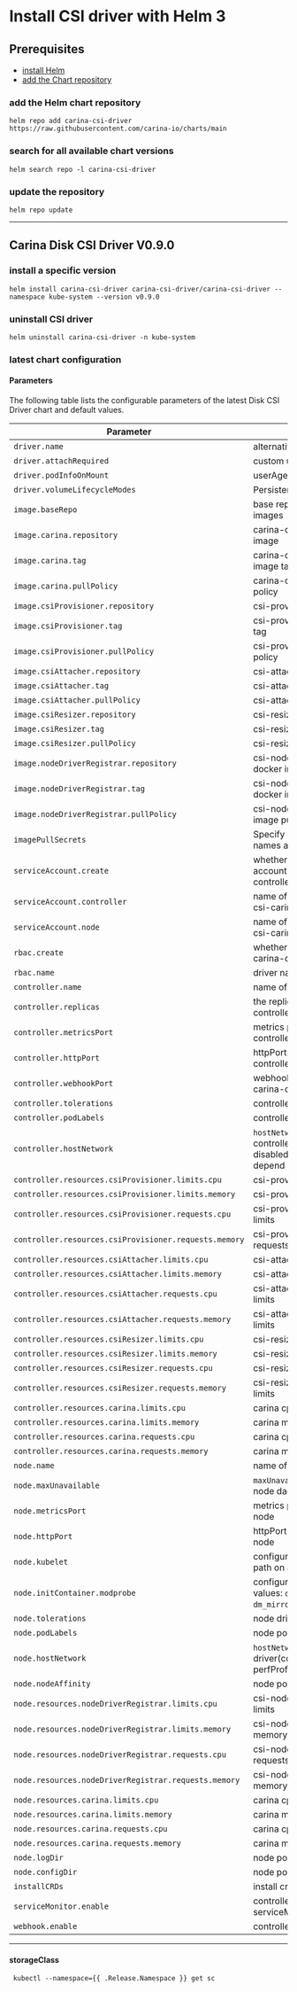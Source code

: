 # Install CSI driver with Helm 3

## Prerequisites

- [install Helm](https://helm.sh/docs/intro/quickstart/#install-helm)
- [add the Chart repository](#add-the-helm-chart-repository)

### add the Helm chart repository

```console
helm repo add carina-csi-driver https://raw.githubusercontent.com/carina-io/charts/main
```

### search for all available chart versions

```console
helm search repo -l carina-csi-driver
```

### update the repository

```console
helm repo update
```

---

## Carina Disk CSI Driver V0.9.0

### install a specific version

```console
helm install carina-csi-driver carina-csi-driver/carina-csi-driver --namespace kube-system --version v0.9.0
```

### uninstall CSI driver

```console
helm uninstall carina-csi-driver -n kube-system
```

### latest chart configuration

#### Parameters

The following table lists the configurable parameters of the latest  Disk CSI Driver chart and default values.

| Parameter                                         | Description                                                | Default                                                      |
| ------------------------------------------------- | ---------------------------------------------------------- | ------------------------------------------------------------ |
| `driver.name`                                     | alternative driver name                                    | `csi.carina.com` |
| `driver.attachRequired`                           | custom userAgent                                           | `true` |
| `driver.podInfoOnMount`                           | userAgent suffix                                           | `true` |
| `driver.volumeLifecycleModes`                     |  Persistent                                                | `Persistent` |
| `image.baseRepo`                                  | base repository of driver images                           | `registry.cn-hangzhou.aliyuncs.com/antmoveh` |
| `image.carina.repository`                         | carina-csi-driver docker image                             | `/carina`   |
| `image.carina.tag`                                | carina-csi-driver docker image tag                         | `latest`  |
| `image.carina.pullPolicy`                         | carina-csi-driver image pull policy                        | `IfNotPresent`   |
| `image.csiProvisioner.repository`                 | csi-provisioner docker image                               | `/csi-provisioner`  |
| `image.csiProvisioner.tag`                        | csi-provisioner docker image tag                           | `v2.1.0`  |
| `image.csiProvisioner.pullPolicy`                 | csi-provisioner image pull policy                          | `IfNotPresent`  |
| `image.csiAttacher.repository`                    | csi-attacher docker image                                  | `/csi-attacher` |
| `image.csiAttacher.tag`                           | csi-attacher docker image tag                              | `v3.1.0`        |
| `image.csiAttacher.pullPolicy`                    | csi-attacher image pull policy                             | `IfNotPresent`     |
| `image.csiResizer.repository`                     | csi-resizer docker image                                   | `/csi-resizer`    |
| `image.csiResizer.tag`                            | csi-resizer docker image tag                               | `v1.1.0`         |
| `image.csiResizer.pullPolicy`                     | csi-resizer image pull policy                              | `IfNotPresent`        |
| `image.nodeDriverRegistrar.repository`            | csi-node-driver-registrar docker image                     | `/csi-node-driver-registrar` |
| `image.nodeDriverRegistrar.tag`                   | csi-node-driver-registrar docker image tag                 | `v2.1.0`                   |
| `image.nodeDriverRegistrar.pullPolicy`            | csi-node-driver-registrar image pull policy                | `IfNotPresent`              |
| `imagePullSecrets`                                | Specify docker-registry secret names as an array           | []         |
| `serviceAccount.create`                           | whether create service account of csi-carina-controller, csi-carina-node| `true`   |                                                |
| `serviceAccount.controller`                       | name of service account for csi-carina-controller       | `carina-csi-controller`       |
| `serviceAccount.node`                             | name of service account for csi-carina-node             | `carina-csi-node`         |
| `rbac.create`                                     | whether create rbac of csi-carina-controller            | `true`           |
| `rbac.name`                                       | driver name in rbac role                                | `carina`         |
| `controller.name`                                 | name of driver deployment                                  | `csi-carina-controller` |
| `controller.replicas`                             | the replicas of csi-carina-controller                   | `2`           |
| `controller.metricsPort`                          | metrics port of csi-carina-controller                   | `29604`         |
| `controller.httpPort`                             | httpPort port of csi-carina-controller                   | `8089`           |
| `controller.webhookPort`                          | webhookPort port of csi-carina-controller                   | `8443`         |
| `controller.tolerations`                          | controller pod tolerations                                 |     |
| `controller.podLabels`                            | controller pod podLabels                                 |     |
| `controller.hostNetwork`                          | `hostNetwork` setting on controller driver(could be disabled if controller does not depend on MSI setting)    | `true`     | `true`, `false`
| `controller.resources.csiProvisioner.limits.cpu`      | csi-provisioner cpu limits                            | 200m                                                           |
| `controller.resources.csiProvisioner.limits.memory`   | csi-provisioner memory limits                         | 500Mi                                                          |
| `controller.resources.csiProvisioner.requests.cpu`    | csi-provisioner cpu requests limits                   | 10m                                                            |
| `controller.resources.csiProvisioner.requests.memory` | csi-provisioner memory requests limits                | 20Mi                                                           |
| `controller.resources.csiAttacher.limits.cpu`         | csi-attacher cpu limits                            | 200m                                                           |
| `controller.resources.csiAttacher.limits.memory`      | csi-attacher memory limits                         | 500Mi                                                          |
| `controller.resources.csiAttacher.requests.cpu`       | csi-attacher cpu requests limits                   | 10m                                                            |
| `controller.resources.csiAttacher.requests.memory`    | csi-attacher memory requests limits                | 20Mi                                                           |
| `controller.resources.csiResizer.limits.cpu`          | csi-resizer cpu limits                            | 200m                                                           |
| `controller.resources.csiResizer.limits.memory`       | csi-resizer memory limits                         | 500Mi                                                          |
| `controller.resources.csiResizer.requests.cpu`        | csi-resizer cpu requests limits                   | 10m                                                            |
| `controller.resources.csiResizer.requests.memory`     | csi-resizer memory requests limits                | 20Mi                                                           |
| `controller.resources.carina.limits.cpu`           | carina cpu limits                                    | 300m                                                           |
| `controller.resources.carina.limits.memory`        | carina memory limits                                 | 500Mi                                                          |
| `controller.resources.carina.requests.cpu`         | carina cpu requests limits                           | 10m                                                            |
| `controller.resources.carina.requests.memory`      | carina memory requests limits                        | 20Mi    |
| `node.name`                                       | name of driver daemonset                     |`csi-carina-node`       |
| `node.maxUnavailable`                             | `maxUnavailable` value of driver node daemonset            | `1`
| `node.metricsPort`                                | metrics port of csi-carina-node                         |`29091`         |
| `node.httpPort`                                   | httpPort port of csi-carina-node                         |`29090`           |
| `node.kubelet`                                   | configure kubelet directory path on  agent node       | `/var/lib/kubelet`        |
| `node.initContainer.modprobe`                    | configure lib module(available values: `dm_snapshot`, `dm_mirror`,`dm_thin_pool`,`bcache`)  | `dm_snapshot`, `dm_mirror`,`dm_thin_pool`   |
| `node.tolerations`                               |  node driver tolerations                              |      |
| `node.podLabels`                                 | node pod podLabels                                 |        |
| `node.hostNetwork`                               | `hostNetwork` setting on  node driver(could be disabled if perfProfile is `none`)      | `true`           | `true`, `false`
| `node.nodeAffinity`                                 | node pod nodeAffinity                                 |                                                              |
| `node.resources.nodeDriverRegistrar.limits.cpu`       | csi-node-driver-registrar cpu limits                  | 200m                                                           |
| `node.resources.nodeDriverRegistrar.limits.memory`    | csi-node-driver-registrar memory limits               | 100Mi                                                          |
| `node.resources.nodeDriverRegistrar.requests.cpu`     | csi-node-driver-registrar cpu requests limits         | 10m                                                            |
| `node.resources.nodeDriverRegistrar.requests.memory`  | csi-node-driver-registrar memory requests limits      | 20Mi                                                           |
| `node.resources.carina.limits.cpu`                 | carina cpu limits                                        | 200m         |
| `node.resources.carina.limits.memory`              | carina memory limits                                     | 200Mi           |
| `node.resources.carina.requests.cpu`               | carina cpu requests limits                               | 10m            |
| `node.resources.carina.requests.memory`            | carina memory requests limits                            | 20Mi         |
| `node.logDir`                                      | node pod logDir                                          |/var/log/carina/  |
| `node.configDir`                                   | node pod configDir                                       |/etc/carina      |
| `installCRDs`                                      | install crd                                              |true  |      |
| `serviceMonitor.enable`                            | controller minitor serviceMonitor                        |true  |      |
| `webhook.enable`                                   | controller webhook                         |true  |      |
---

#### storageClass

```console
 kubectl --namespace={{ .Release.Namespace }} get sc 
```
